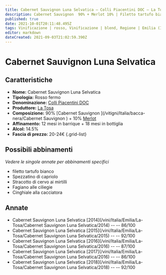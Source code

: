 ```yaml
---
title: Cabernet Sauvignon Luna Selvatica – Colli Piacentini DOC – La Tosa – Emilia (IT) – 20-24€ – 3★-5★
description: Cabernet Sauvignon  90% + Merlot 10% | Filetto tartufo bianco – Spezzatino di capriolo – Stracotto di cervo ai mirtilli – Fagiano alle ciliegie – Cinghiale alla cacciatora
published: true
date: 2021-10-01T20:11:48.495Z
tags: Vinificazione | rosso, Vinificazione | blend, Regione | Emilia (IT), Vinificazione | fermo, Valutazioni | 5 stelle, Vitigni | Cabernet Sauvignon, Vitigni | Merlot, Alimento | manzo, Alimento-dettagli | filetto, Aromatizzazione | tartufo bianco, Alimento | capriolo, Cottura | spezzatino, Alimento | cervo, Cottura | stracotto, Aromatizzazione | ai mirtilli, Alimento | fagiano, Aromatizzazione | alle ciliegie, Alimento | cinghiale, Aromatizzazione | alla cacciatora, Prezzi | 20-24€
editor: markdown
dateCreated: 2021-09-03T21:02:59.390Z
---
```


# Cabernet Sauvignon Luna Selvatica

## Caratteristiche
- **Nome:** Cabernet Sauvignon Luna Selvatica
- **Tipologia:** Rosso fermo
- **Denominazione:** [Colli Piacentini DOC](/denominazioni/Italia/Emilia/DOC-Colli-Piacentini)
- **Produttore:** [La Tosa](/produttori/Italia/Emilia/La-Tosa) 
- **Composizione:** 90% [Cabernet Sauvignon ](/vitigni/Italia/bacca-nera/Cabernet Sauvignon ) + 10% [Merlot](/vitigni/Italia/bacca-nera/Merlot)
- **Affinamento:** 12 mesi in barrique + 18 mesi in bottiglia
- **Alcol:** 14.5%
- **Fascia di prezzo:** 20-24€
{.grid-list}



## Possibili abbinamenti
*Vedere le singole annate per abbinamenti specifici*

- filetto tartufo bianco
- Spezzatino di capriolo
- Stracotto di cervo ai mirtilli
- Fagiano alle ciliegie
- Cinghiale alla cacciatora

## Annate
- Cabernet Sauvignon Luna Selvatica [2014](/vini/Italia/Emilia/La-Tosa/Cabernet Sauvignon Luna Selvatica/2014) -- <span class="star-3"></span> -- 86/100
- Cabernet Sauvignon Luna Selvatica [2015](/vini/Italia/Emilia/La-Tosa/Cabernet Sauvignon Luna Selvatica/2015) -- <span class="star-5"></span> -- 92/100
- Cabernet Sauvignon Luna Selvatica [2016](/vini/Italia/Emilia/La-Tosa/Cabernet Sauvignon Luna Selvatica/2016) -- <span class="star-3"></span> -- 87/100
- Cabernet Sauvignon Luna Selvatica [2017](/vini/Italia/Emilia/La-Tosa/Cabernet Sauvignon Luna Selvatica/2016) -- <span class="star-3"></span> -- 86/100
- Cabernet Sauvignon Luna Selvatica [2018](/vini/Italia/Emilia/La-Tosa/Cabernet Sauvignon Luna Selvatica/2018) -- <span class="star-5"></span> -- 92/100
